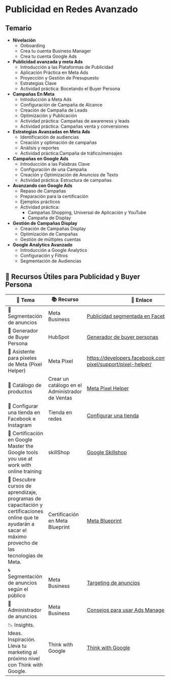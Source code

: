 # Publicidad en Redes Avanzado

## Temario
- **Nivelación**
    - Onboarding
    - Crea tu cuenta Business Manager
    - Crea tu cuenta Google Ads
- **Publicidad avanzada y meta Ads**
    - Introducción a las Plataformas de Publicidad
    - Aplicación Práctica en Meta Ads
    - Proyección y Gestión de Presupuesto
    - Estrategias Clave
    - Actividad práctica: Bocetando el Buyer Persona
- **Campañas En Meta**
    - Introducción a Meta Ads
    - Configuración de Campaña de Alcance
    - Creación de Campaña de Leads
    - Optimización y Publicación
    - Actividad práctica: Campañas de awareness y leads
    - Actividad práctica: Campañas venta y conversiones
- **Estrategias Avanzadas en Meta Ads**
    - Identificación de audiencias
    - Creación y optimación de campañas
    - Análisis y reportes
    - Actividad práctica:Campaña de tráfico/mensajes 
- **Campañas en Google Ads**
    - Introducción a las Palabras Clave
    - Configuración de una Campaña
    - Creación y Optimización de Anuncios de Texto
    - Actividad práctica: Estructura de campañas
- **Avanzando con Google Ads**
    - Repaso de Campañas
    - Preparación para la certificación
    - Ejemplos prácticos
    - Actividad práctica:
        - Campañas Shopping, Universal de Aplicación y YouTube
        - Campaña de Display
- **Gestión de Campañas Display**
    - Creación de Campañas Display
    - Optimización de Campañas
    - Gestión de múltiples cuentas
- **Google Analytics Avanzado**
    - Introducción a Google Analytics
    - Configuración y Filtros
    - Segmentación de Audiencias    

## 🧠 Recursos Útiles para Publicidad y Buyer Persona

| 📌 Tema | 📚 Recurso | 🔗 Enlace |
|--------|------------|----------|
| 🎯 Segmentación de anuncios | Meta Business | [Publicidad segmentada en Facebook](https://www.facebook.com/business/ads/ad-targeting) |
| 👤 Generador de Buyer Persona | HubSpot | [Generador de buyer personas](https://www.hubspot.es/make-my-persona) |
| 🧩 Asistente para píxeles de Meta (Pixel Helper) | Meta Pixel  | https://developers.facebook.com/docs/meta-pixel/support/pixel-helper/ |
| 🛒 Catálogo de productos | Crear un catálogo en el Administrador de Ventas | [Meta Pixel Helper](https://developers.facebook.com/docs/meta-pixel/support/pixel-helper/) |
| 🏬 Configurar una tienda en Facebook e Instagram | Tienda en redes | [Configurar una tienda](https://www.facebook.com/business/help/268860861184453?id=1077620002609475) |
| 🏢 Certificación en Google  Master the Google tools you use at work with online training | skillShop | [Google Skillshop](https://skillshop.withgoogle.com/) |
| 🚀 Descubre cursos de aprendizaje, programas de capacitación y certificaciones online que te ayudarán a sacar el máximo provecho de las tecnologías de Meta. | Certificación en Meta Blueprint  | [Meta Blueprint](https://www.facebook.com/business/learn) |
| 🌀​ Segmentación de anuncios según el público | Meta Business | [Targeting de anuncios](https://www.facebook.com/business/ads/ad-targeting?ref=fbb_adsmanager_products) | 
| 📖​ Administrador de anuncios | Meta Business | [Consejos para usar Ads Manager](https://www.facebook.com/business/tools/ads-manager/tips) |
| 📉​ Insights. Ideas. Inspiración. Lleva tu marketing al próximo nivel con Think with Google. | Think with Google | [Think with Google](https://www.thinkwithgoogle.com/intl/es-419/) |